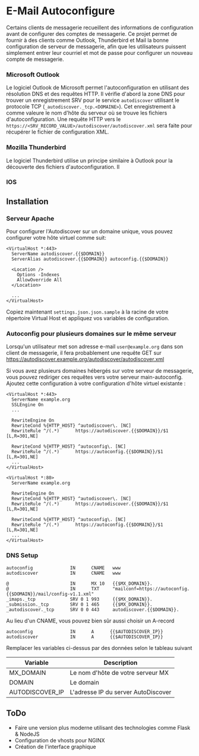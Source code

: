 E-Mail Autoconfigure
====================

Certains clients de messagerie recueillent des informations de configuration avant de configurer des comptes de messagerie. Ce projet permet de fournir à des clients comme Outlook, Thunderbird et Mail la bonne configuration de serveur de messagerie, afin que les utilisateurs puissent simplement entrer leur courriel et mot de passe pour configurer un nouveau compte de messagerie.

### Microsoft Outlook

Le logiciel Outlook de Microsoft permet l'autoconfiguration en utilisant des résolution DNS et des requêtes HTTP. Il vérifie d'abord la zone DNS pour trouver un enregistrement SRV pour le service `autodiscover` utilisant le protocole TCP (`_autodiscover._tcp.<DOMAINE>`). Cet enregistrement à comme valeure le nom d'hôte du serveur où se trouve les fichiers d'autoconfiguration. Une requête HTTP vers le `https://<SRV_RECORD_VALUE>/autodiscover/autodiscover.xml` sera faite pour récupérer le fichier de configuration XML.


### Mozilla Thunderbird

Le logiciel Thunderbird utilise un principe similaire à Outlook pour la découverte des fichiers d'autoconfiguration. Il 

### IOS


Installation
------------

### Serveur Apache

Pour configurer l'Autodiscover sur un domaine unique, vous pouvez configurer votre hôte virtuel comme suit:

```
<VirtualHost *:443>
  ServerName autodiscover.{{$DOMAIN}}
  ServerAlias autodiscover.{{$DOMAIN}} autoconfig.{{$DOMAIN}}

  <Location />
    Options -Indexes
    AllowOverride All
  </Location>

  ...
</VirtualHost>
```

Copiez maintenant `settings.json.json.sample` à la racine de votre répertoire Virtual Host et appliquez vos variables de configuration.


### Autoconfig pour plusieurs domaines sur le même serveur

Lorsqu'un utilisateur met son adresse e-mail `user@example.org` dans son client de messagerie, il fera probablement une requête GET sur https://autodiscover.example.org/autodiscover/autodiscover.xml

Si vous avez plusieurs domaines hébergés sur votre serveur de messagerie, vous pouvez rediriger ces requêtes vers votre serveur main-autoconfig. Ajoutez cette configuration à votre configuration d'hôte virtuel existante :

```
<VirtualHost *:443>
  ServerName example.org
  SSLEngine On
  ...

  RewriteEngine On
  RewriteCond %{HTTP_HOST} ^autodiscover\. [NC]
  RewriteRule ^/(.*)      https://autodiscover.{{$DOMAIN}}/$1 [L,R=301,NE]

  RewriteCond %{HTTP_HOST} ^autoconfig\. [NC]
  RewriteRule ^/(.*)      https://autoconfig.{{$DOMAIN}}/$1 [L,R=301,NE]
  ...
</VirtualHost>

<VirtualHost *:80>
  ServerName example.org
  
  RewriteEngine On
  RewriteCond %{HTTP_HOST} ^autodiscover\. [NC]
  RewriteRule ^/(.*)      https://autodiscover.{{$DOMAIN}}/$1 [L,R=301,NE]

  RewriteCond %{HTTP_HOST} ^autoconfig\. [NC]
  RewriteRule ^/(.*)      https://autoconfig.{{$DOMAIN}}/$1 [L,R=301,NE]
  ...
</VirtualHost>

```


### DNS Setup

```
autoconfig              IN      CNAME   www
autodiscover            IN      CNAME   www

@                       IN      MX 10   {{$MX_DOMAIN}}.
@                       IN      TXT     "mailconf=https://autoconfig.{{$DOMAIN}}/mail/config-v1.1.xml"
_imaps._tcp             SRV 0 1 993     {{$MX_DOMAIN}}.
_submission._tcp        SRV 0 1 465     {{$MX_DOMAIN}}.
_autodiscover._tcp      SRV 0 0 443     autodiscover.{{$DOMAIN}}.
```

Au lieu d'un CNAME, vous pouvez bien sûr aussi choisir un A-record

```
autoconfig              IN      A      {{$AUTODISCOVER_IP}}
autodiscover            IN      A      {{$AUTODISCOVER_IP}}
```

Remplacer les variables ci-dessus par des données selon le tableau suivant

Variable         | Description
-----------------|-------------------------------------------------------------
MX_DOMAIN        | Le nom d'hôte de votre serveur MX
DOMAIN           | Le domain
AUTODISCOVER_IP  | L'adresse IP du server AutoDiscover

ToDo
----
 * Faire une version plus moderne utilisant des technologies comme Flask & NodeJS
 * Configuration de vhosts pour NGINX
 * Création de l'interface graphique
